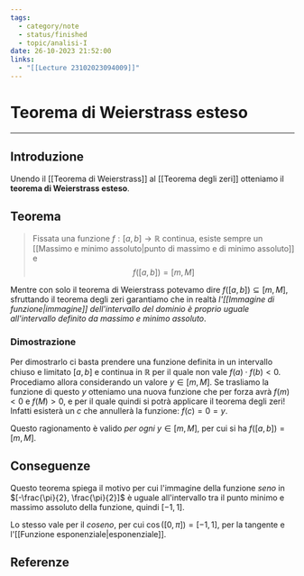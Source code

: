 ```yaml
---
tags:
  - category/note
  - status/finished
  - topic/analisi-I
date: 26-10-2023 21:52:00
links:
  - "[[Lecture 23102023094009]]"
---
```

# Teorema di Weierstrass esteso
---
## Introduzione
Unendo il [[Teorema di Weierstrass]] al [[Teorema degli zeri]] otteniamo il **teorema di Weierstrass esteso**.

## Teorema
> Fissata una funzione $f: [a, b] \to \mathbb{R}$ continua, esiste sempre un [[Massimo e minimo assoluto|punto di massimo e di minimo assoluto]] e
> $$f([a, b]) = [m, M]$$

Mentre con solo il teorema di Weierstrass potevamo dire $f([a, b]) \subseteq [m, M]$, sfruttando il teorema degli zeri garantiamo che in realtà _l'[[Immagine di funzione|immagine]] dell'intervallo del dominio è proprio uguale all'intervallo definito da massimo e minimo assoluto_.

### Dimostrazione
Per dimostrarlo ci basta prendere una funzione definita in un intervallo chiuso e limitato $[a, b]$ e continua in $\mathbb{R}$ per il quale non vale $f(a) \cdot f(b) < 0$. Procediamo allora considerando un valore $y \in [m, M]$. Se trasliamo la funzione di questo $y$ otteniamo una nuova funzione che per forza avrà $f(m) < 0$ e $f(M) > 0$, e per il quale quindi si potrà applicare il teorema degli zeri! Infatti esisterà un $c$ che annullerà la funzione: $f(c) = 0 = y$.

Questo ragionamento è valido _per ogni_ $y \in [m, M]$, per cui si ha $f([a, b]) = [m, M]$.

## Conseguenze
Questo teorema spiega il motivo per cui l'immagine della funzione _seno_ in $[-\frac{\pi}{2}, \frac{\pi}{2}]$ è uguale all'intervallo tra il punto minimo e massimo assoluto della funzione, quindi $[-1, 1]$.

Lo stesso vale per il _coseno_, per cui $\cos([0, \pi]) = [-1, 1]$, per la tangente e l'[[Funzione esponenziale|esponenziale]].

## Referenze